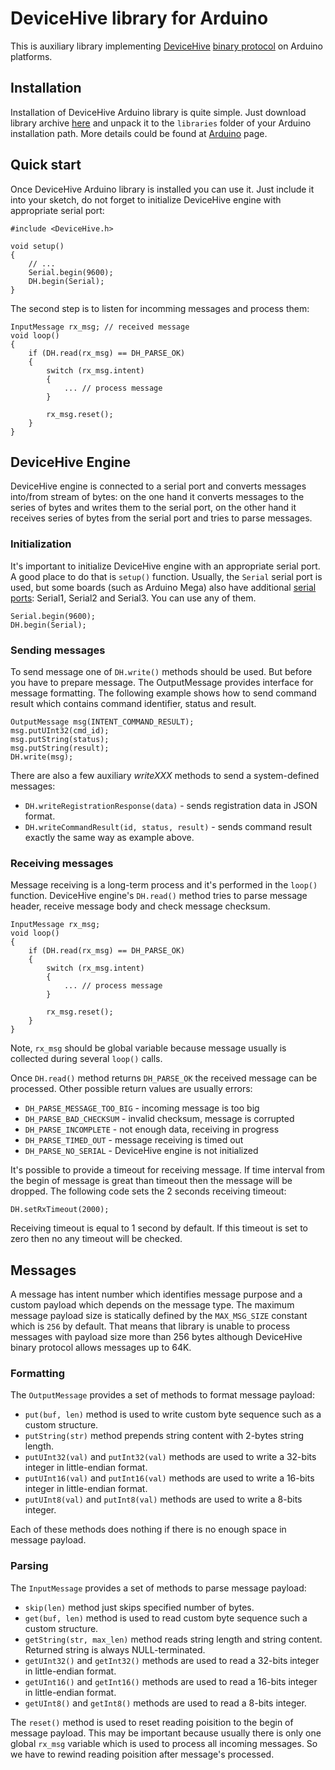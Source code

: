 DeviceHive library for Arduino
==============================

This is auxiliary library implementing [DeviceHive](http://www.devicehive.com/)
[binary protocol](http://www.devicehive.com/binary/) on Arduino platforms.


Installation
------------

Installation of DeviceHive Arduino library is quite simple. Just download
library archive [here](http://www.devicehive.com/ARDUINO_LIBRARY.zip) and
unpack it to the `libraries` folder of your Arduino installation path.
More details could be found at [Arduino](http://arduino.cc/en/Guide/Libraries) page.


Quick start
-----------

Once DeviceHive Arduino library is installed you can use it. Just include it
into your sketch, do not forget to initialize DeviceHive engine with
appropriate serial port:

~~~{.cpp}
#include <DeviceHive.h>

void setup()
{
    // ...
    Serial.begin(9600);
    DH.begin(Serial);
}
~~~

The second step is to listen for incomming messages and process them:

~~~{.cpp}
InputMessage rx_msg; // received message
void loop()
{
    if (DH.read(rx_msg) == DH_PARSE_OK)
    {
        switch (rx_msg.intent)
        {
            ... // process message
        }

        rx_msg.reset();
    }
}
~~~


DeviceHive Engine
-----------------

DeviceHive engine is connected to a serial port and converts messages into/from
stream of bytes: on the one hand it converts messages to the series of bytes and
writes them to the serial port, on the other hand it receives series of bytes
from the serial port and tries to parse messages.


### Initialization

It's important to initialize DeviceHive engine with an appropriate serial port.
A good place to do that is `setup()` function. Usually, the `Serial` serial
port is used, but some boards (such as Arduino Mega) also have additional
[serial ports](http://arduino.cc/en/Reference/Serial):
Serial1, Serial2 and Serial3. You can use any of them.

~~~{.cpp}
Serial.begin(9600);
DH.begin(Serial);
~~~


### Sending messages

To send message one of `DH.write()` methods should be used. But before you have
to prepare message. The OutputMessage provides interface for message formatting.
The following example shows how to send command result which contains command
identifier, status and result.

~~~{.cpp}
OutputMessage msg(INTENT_COMMAND_RESULT);
msg.putUInt32(cmd_id);
msg.putString(status);
msg.putString(result);
DH.write(msg);
~~~

There are also a few auxiliary *writeXXX* methods to send a system-defined messages:
  - `DH.writeRegistrationResponse(data)` - sends registration data in JSON format.
  - `DH.writeCommandResult(id, status, result)` - sends command result exactly the same way as example above.


### Receiving messages

Message receiving is a long-term process and it's performed in the `loop()`
function. DeviceHive engine's `DH.read()` method tries to parse message header,
receive message body and check message checksum.

~~~{.cpp}
InputMessage rx_msg;
void loop()
{
    if (DH.read(rx_msg) == DH_PARSE_OK)
    {
        switch (rx_msg.intent)
        {
            ... // process message
        }

        rx_msg.reset();
    }
}
~~~

Note, `rx_msg` should be global variable because message usually is collected
during several `loop()` calls.

Once `DH.read()` method returns `DH_PARSE_OK` the received message can be processed.
Other possible return values are usually errors:
  - `DH_PARSE_MESSAGE_TOO_BIG` - incoming message is too big
  - `DH_PARSE_BAD_CHECKSUM` - invalid checksum, message is corrupted
  - `DH_PARSE_INCOMPLETE` - not enough data, receiving in progress
  - `DH_PARSE_TIMED_OUT` - message receiving is timed out
  - `DH_PARSE_NO_SERIAL` - DeviceHive engine is not initialized


It's possible to provide a timeout for receiving message. If time interval from
the begin of message is great than timeout then the message will be dropped.
The following code sets the 2 seconds receiving timeout:

~~~{.cpp}
DH.setRxTimeout(2000);
~~~

Receiving timeout is equal to 1 second by default. If this timeout is set
to zero then no any timeout will be checked.


Messages
--------

A message has intent number which identifies message purpose and a custom
payload which depends on the message type. The maximum message payload size is
statically defined by the `MAX_MSG_SIZE` constant which is `256` by default.
That means that library is unable to process messages with payload size more
than 256 bytes although DeviceHive binary protocol allows messages up to 64K.


### Formatting

The `OutputMessage` provides a set of methods to format message payload:
  - `put(buf, len)` method is used to write custom byte sequence such as a custom structure.
  - `putString(str)` method prepends string content with 2-bytes string length.
  - `putUInt32(val)` and `putInt32(val)` methods are used to write a 32-bits integer in little-endian format.
  - `putUInt16(val)` and `putInt16(val)` methods are used to write a 16-bits integer in little-endian format.
  - `putUInt8(val)` and `putInt8(val)` methods are used to write a 8-bits integer.

Each of these methods does nothing if there is no enough space in message payload.


### Parsing

The `InputMessage` provides a set of methods to parse message payload:
  - `skip(len)` method just skips specified number of bytes.
  - `get(buf, len)` method is used to read custom byte sequence such a custom structure.
  - `getString(str, max_len)` method reads string length and string content. Returned string is always NULL-terminated.
  - `getUInt32()` and `getInt32()` methods are used to read a 32-bits integer in little-endian format.
  - `getUInt16()` and `getInt16()` methods are used to read a 16-bits integer in little-endian format.
  - `getUInt8()` and `getInt8()` methods are used to read a 8-bits integer.

The `reset()` method is used to reset reading poisition to the begin
of message payload. This may be important because usually there is only
one global `rx_msg` variable which is used to process all incoming messages.
So we have to rewind reading poisition after message's processed.
